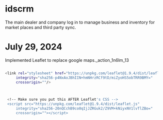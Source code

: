 # idscrm
The main dealer and company log in to manage business and inventory for market places and third party sync.


# July 29, 2024

Implemented Leaflet to replace google maps._action_1n6lm_13


```sh

<link rel="stylesheet" href="https://unpkg.com/leaflet@1.9.4/dist/leaflet.css"
     integrity="sha256-p4NxAoJBhIIN+hmNHrzRCf9tD/miZyoHS5obTRR9BMY="
     crossorigin=""/>
     
```
 <!-- Make sure you put this AFTER Leaflet's CSS -->

```sh

 <!-- Make sure you put this AFTER Leaflet's CSS -->
 <script src="https://unpkg.com/leaflet@1.9.4/dist/leaflet.js"
     integrity="sha256-20nQCchB9co0qIjJZRGuk2/Z9VM+kNiyxNV1lvTlZBo="
     crossorigin=""></script>
```